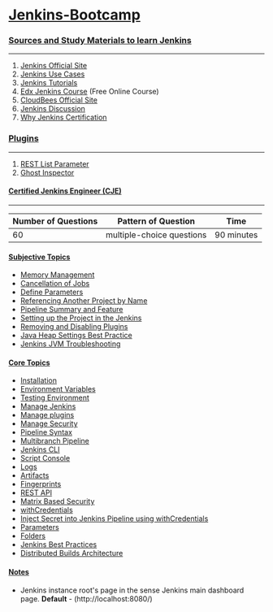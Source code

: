 # [Jenkins-Bootcamp](https://github.com/Tej-Singh-Rana/Jenkins-camp)

### [Sources and Study Materials to learn Jenkins](https://github.com/Tej-Singh-Rana/Jenkins-camp/blob/master/README.md)
---------------------------------------------------

1. [Jenkins Official Site](https://www.jenkins.io/) 
2. [Jenkins Use Cases](https://www.jenkins.io/solutions/)
3. [Jenkins Tutorials](https://www.jenkins.io/doc/tutorials/)
4. [Edx Jenkins Course](https://www.edx.org/course/introduction-to-jenkins) (Free Online Course)
5. [CloudBees Official Site](https://www.cloudbees.com/jenkins)
6. [Jenkins Discussion](https://wiki.jenkins.io/display/JENKINS) 
7. [Why Jenkins Certification](https://www.jenkins.io/blog/2016/03/15/jenkins-certification/)


### [Plugins](https://plugins.jenkins.io/)
------------

1. [REST List Parameter](https://plugins.jenkins.io/)
2. [Ghost Inspector](https://plugins.jenkins.io/ghost-inspector/)


#### [Certified Jenkins Engineer (CJE)](https://www.cloudbees.com/jenkins/certification)
--------------------------------------

| Number of Questions |  Pattern of Question      |     Time        |
|---------------------|---------------------------|-----------------|
|        60           | multiple-choice questions |     90 minutes  |

#### [Subjective Topics](https://github.com/Tej-Singh-Rana/Jenkins-camp/blob/master/README.md)

- [Memory Management](https://docs.oracle.com/cd/E13150_01/jrockit_jvm/jrockit/geninfo/diagnos/garbage_collect.html)
- [Cancellation of Jobs](https://gist.github.com/datagrok/dfe9604cb907523f4a2f#when-you-cancel-a-jenkins-job)
- [Define Parameters](https://wiki.jenkins.io/display/JENKINS/Define+Parameters)
- [Referencing Another Project by Name](https://www.jenkins.io/doc/book/using/referencing-another-project-by-name/)
- [Pipeline Summary and Feature](https://www.jenkins.io/pipeline/getting-started-pipelines/)
- [Setting up the Project in the Jenkins](https://wiki.jenkins.io/display/JENKINS/Building+a+software+project)
- [Removing and Disabling Plugins](https://wiki.jenkins.io/display/JENKINS/Removing+and+disabling+plugins)
- [Java Heap Settings Best Practice](https://support.cloudbees.com/hc/en-us/articles/204859670-Java-Heap-settings-best-practice)
- [Jenkins JVM Troubleshooting](https://docs.cloudbees.com/docs/admin-resources/latest/jvm-troubleshooting/#_heap_size)

#### [Core Topics](https://github.com/Tej-Singh-Rana/Jenkins-camp/blob/master/README.md)

- [Installation](https://www.jenkins.io/doc/book/installing/linux/#prerequisites)
- [Environment Variables](https://www.jenkins.io/doc/book/pipeline/jenkinsfile/#using-environment-variables)
- [Testing Environment](https://www.jenkins.io/doc/developer/testing/)
- [Manage Jenkins](https://www.jenkins.io/doc/book/managing/)
- [Manage plugins](https://www.jenkins.io/doc/book/managing/plugins/)
- [Manage Security](https://www.jenkins.io/doc/book/managing/security/)
- [Pipeline Syntax](https://www.jenkins.io/doc/book/pipeline/syntax/)
- [Multibranch Pipeline](https://www.jenkins.io/doc/book/pipeline/multibranch/)
- [Jenkins CLI](https://www.jenkins.io/doc/book/managing/cli/)
- [Script Console](https://www.jenkins.io/doc/book/managing/script-console/)
- [Logs](https://www.jenkins.io/doc/book/system-administration/viewing-logs/#viewing-logs)
- [Artifacts](https://www.jenkins.io/doc/pipeline/steps/core/#archiveartifacts-archive-the-artifacts)
- [Fingerprints](https://www.jenkins.io/doc/book/using/fingerprints/#fingerprints)
- [REST API](https://ci.jenkins.io/api/)
- [Matrix Based Security](https://wiki.jenkins.io/display/JENKINS/Matrix-based+security)
- [withCredentials](https://www.jenkins.io/doc/pipeline/steps/credentials-binding/#credentials-binding-plugin)
- [Inject Secret into Jenkins Pipeline using withCredentials](https://support.cloudbees.com/hc/en-us/articles/203802500-Injecting-Secrets-into-Jenkins-Build-Jobs?page=86#resolution)
- [Parameters](https://wiki.jenkins.io/display/jenkins/parameterized+build)
- [Folders](https://docs.cloudbees.com/docs/admin-resources/latest/plugins/folder)
- [Jenkins Best Practices](https://wiki.jenkins.io/display/JENKINS/Jenkins+Best+Practices)
- [Distributed Builds Architecture](https://www.jenkins.io/doc/book/scaling/architecting-for-scale/#distributed-builds-architecture)

#### [Notes](https://github.com/Tej-Singh-Rana/Jenkins-camp/blob/master/README.md)

- Jenkins instance root's page in the sense Jenkins main dashboard page. <b>Default</b> - (http://localhost:8080/) 



